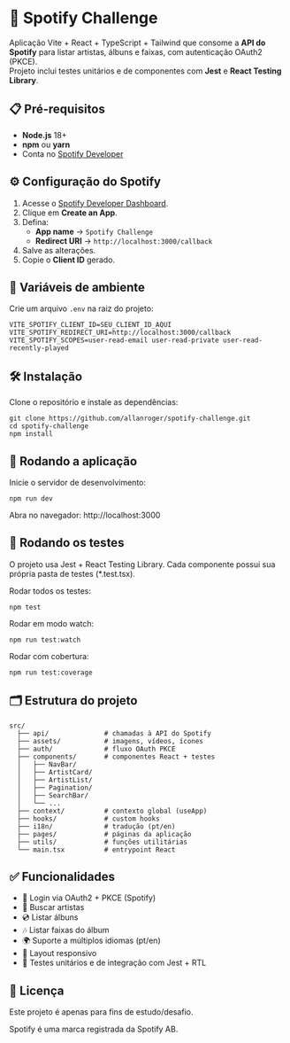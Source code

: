 # 🎵 Spotify Challenge

Aplicação Vite + React + TypeScript + Tailwind que consome a **API do Spotify** para listar artistas, álbuns e faixas, com autenticação OAuth2 (PKCE).  
Projeto inclui testes unitários e de componentes com **Jest** e **React Testing Library**.

## 📋 Pré-requisitos

- **Node.js** 18+  
- **npm** ou **yarn**
- Conta no [Spotify Developer](https://developer.spotify.com/dashboard)

## ⚙️ Configuração do Spotify

1. Acesse o [Spotify Developer Dashboard](https://developer.spotify.com/dashboard).  
2. Clique em **Create an App**.  
3. Defina:
    - **App name** → `Spotify Challenge`  
    - **Redirect URI** → `http://localhost:3000/callback`
4. Salve as alterações.
5. Copie o **Client ID** gerado.

## 🔑 Variáveis de ambiente

Crie um arquivo `.env` na raiz do projeto:

```env
VITE_SPOTIFY_CLIENT_ID=SEU_CLIENT_ID_AQUI
VITE_SPOTIFY_REDIRECT_URI=http://localhost:3000/callback
VITE_SPOTIFY_SCOPES=user-read-email user-read-private user-read-recently-played
````

## 🛠️ Instalação

Clone o repositório e instale as dependências:

```
git clone https://github.com/allanroger/spotify-challenge.git
cd spotify-challenge
npm install
```

## 🚀 Rodando a aplicação

Inicie o servidor de desenvolvimento:

```
npm run dev
```

Abra no navegador: http://localhost:3000

## 🧪 Rodando os testes

O projeto usa Jest + React Testing Library.
Cada componente possui sua própria pasta de testes (*.test.tsx).

Rodar todos os testes:
```
npm test
````

Rodar em modo watch:
```
npm run test:watch
````

Rodar com cobertura:
````
npm run test:coverage
````

## 🗂️ Estrutura do projeto

```
src/
  ├── api/              # chamadas à API do Spotify
  ├── assets/           # imagens, vídeos, ícones
  ├── auth/             # fluxo OAuth PKCE
  ├── components/       # componentes React + testes
  │   ├── NavBar/
  │   ├── ArtistCard/
  │   ├── ArtistList/
  │   ├── Pagination/
  │   ├── SearchBar/
  │   └── ...
  ├── context/          # contexto global (useApp)
  ├── hooks/            # custom hooks
  ├── i18n/             # tradução (pt/en)
  ├── pages/            # páginas da aplicação
  ├── utils/            # funções utilitárias
  └── main.tsx          # entrypoint React
````

## ✅ Funcionalidades

* 🔐 Login via OAuth2 + PKCE (Spotify)
* 🎤 Buscar artistas
* 💿 Listar álbuns
* 🎶 Listar faixas do álbum
* 🌍 Suporte a múltiplos idiomas (pt/en)
* 📱 Layout responsivo
* 🧪 Testes unitários e de integração com Jest + RTL

## 📄 Licença

Este projeto é apenas para fins de estudo/desafio.

Spotify é uma marca registrada da Spotify AB.